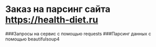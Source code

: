 # Заказ на парсинг сайта https://health-diet.ru
 
###Запросы на сервис с помощью requests
###Парсинг данных c помощью beautifulsoup4
